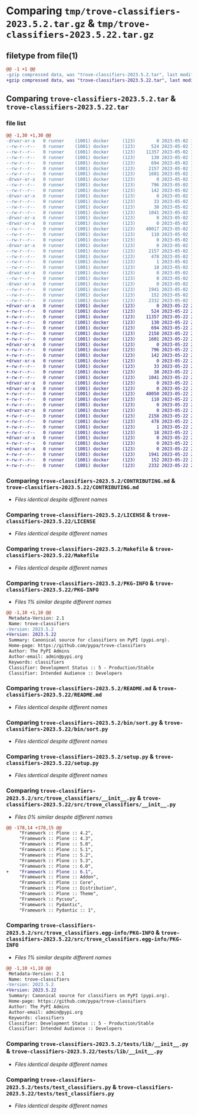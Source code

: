 # Comparing `tmp/trove-classifiers-2023.5.2.tar.gz` & `tmp/trove-classifiers-2023.5.22.tar.gz`

## filetype from file(1)

```diff
@@ -1 +1 @@
-gzip compressed data, was "trove-classifiers-2023.5.2.tar", last modified: Tue May  2 16:32:33 2023, max compression
+gzip compressed data, was "trove-classifiers-2023.5.22.tar", last modified: Mon May 22 23:06:28 2023, max compression
```

## Comparing `trove-classifiers-2023.5.2.tar` & `trove-classifiers-2023.5.22.tar`

### file list

```diff
@@ -1,30 +1,30 @@
-drwxr-xr-x   0 runner    (1001) docker     (123)        0 2023-05-02 16:32:33.434916 trove-classifiers-2023.5.2/
--rw-r--r--   0 runner    (1001) docker     (123)      524 2023-05-02 16:31:47.000000 trove-classifiers-2023.5.2/CONTRIBUTING.md
--rw-r--r--   0 runner    (1001) docker     (123)    11357 2023-05-02 16:31:47.000000 trove-classifiers-2023.5.2/LICENSE
--rw-r--r--   0 runner    (1001) docker     (123)      130 2023-05-02 16:31:47.000000 trove-classifiers-2023.5.2/MANIFEST.in
--rw-r--r--   0 runner    (1001) docker     (123)      694 2023-05-02 16:31:47.000000 trove-classifiers-2023.5.2/Makefile
--rw-r--r--   0 runner    (1001) docker     (123)     2157 2023-05-02 16:32:33.434916 trove-classifiers-2023.5.2/PKG-INFO
--rw-r--r--   0 runner    (1001) docker     (123)     1601 2023-05-02 16:31:47.000000 trove-classifiers-2023.5.2/README.md
-drwxr-xr-x   0 runner    (1001) docker     (123)        0 2023-05-02 16:32:33.434916 trove-classifiers-2023.5.2/bin/
--rw-r--r--   0 runner    (1001) docker     (123)      796 2023-05-02 16:31:47.000000 trove-classifiers-2023.5.2/bin/sort.py
--rw-r--r--   0 runner    (1001) docker     (123)      142 2023-05-02 16:31:47.000000 trove-classifiers-2023.5.2/pyproject.toml
-drwxr-xr-x   0 runner    (1001) docker     (123)        0 2023-05-02 16:32:33.434916 trove-classifiers-2023.5.2/requirements/
--rw-r--r--   0 runner    (1001) docker     (123)       33 2023-05-02 16:31:47.000000 trove-classifiers-2023.5.2/requirements/dev.txt
--rw-r--r--   0 runner    (1001) docker     (123)       38 2023-05-02 16:32:33.434916 trove-classifiers-2023.5.2/setup.cfg
--rw-r--r--   0 runner    (1001) docker     (123)     1041 2023-05-02 16:31:47.000000 trove-classifiers-2023.5.2/setup.py
-drwxr-xr-x   0 runner    (1001) docker     (123)        0 2023-05-02 16:32:33.430916 trove-classifiers-2023.5.2/src/
-drwxr-xr-x   0 runner    (1001) docker     (123)        0 2023-05-02 16:32:33.434916 trove-classifiers-2023.5.2/src/trove_classifiers/
--rw-r--r--   0 runner    (1001) docker     (123)    40017 2023-05-02 16:31:47.000000 trove-classifiers-2023.5.2/src/trove_classifiers/__init__.py
--rw-r--r--   0 runner    (1001) docker     (123)      110 2023-05-02 16:31:47.000000 trove-classifiers-2023.5.2/src/trove_classifiers/__main__.py
--rw-r--r--   0 runner    (1001) docker     (123)        0 2023-05-02 16:31:47.000000 trove-classifiers-2023.5.2/src/trove_classifiers/py.typed
-drwxr-xr-x   0 runner    (1001) docker     (123)        0 2023-05-02 16:32:33.434916 trove-classifiers-2023.5.2/src/trove_classifiers.egg-info/
--rw-r--r--   0 runner    (1001) docker     (123)     2157 2023-05-02 16:32:33.000000 trove-classifiers-2023.5.2/src/trove_classifiers.egg-info/PKG-INFO
--rw-r--r--   0 runner    (1001) docker     (123)      478 2023-05-02 16:32:33.000000 trove-classifiers-2023.5.2/src/trove_classifiers.egg-info/SOURCES.txt
--rw-r--r--   0 runner    (1001) docker     (123)        1 2023-05-02 16:32:33.000000 trove-classifiers-2023.5.2/src/trove_classifiers.egg-info/dependency_links.txt
--rw-r--r--   0 runner    (1001) docker     (123)       18 2023-05-02 16:32:33.000000 trove-classifiers-2023.5.2/src/trove_classifiers.egg-info/top_level.txt
-drwxr-xr-x   0 runner    (1001) docker     (123)        0 2023-05-02 16:32:33.434916 trove-classifiers-2023.5.2/tests/
--rw-r--r--   0 runner    (1001) docker     (123)        0 2023-05-02 16:31:47.000000 trove-classifiers-2023.5.2/tests/__init__.py
-drwxr-xr-x   0 runner    (1001) docker     (123)        0 2023-05-02 16:32:33.434916 trove-classifiers-2023.5.2/tests/lib/
--rw-r--r--   0 runner    (1001) docker     (123)     1941 2023-05-02 16:31:47.000000 trove-classifiers-2023.5.2/tests/lib/__init__.py
--rw-r--r--   0 runner    (1001) docker     (123)      152 2023-05-02 16:31:47.000000 trove-classifiers-2023.5.2/tests/lib/__main__.py
--rw-r--r--   0 runner    (1001) docker     (123)     2332 2023-05-02 16:31:47.000000 trove-classifiers-2023.5.2/tests/test_classifiers.py
+drwxr-xr-x   0 runner    (1001) docker     (123)        0 2023-05-22 23:06:28.730424 trove-classifiers-2023.5.22/
+-rw-r--r--   0 runner    (1001) docker     (123)      524 2023-05-22 23:05:50.000000 trove-classifiers-2023.5.22/CONTRIBUTING.md
+-rw-r--r--   0 runner    (1001) docker     (123)    11357 2023-05-22 23:05:50.000000 trove-classifiers-2023.5.22/LICENSE
+-rw-r--r--   0 runner    (1001) docker     (123)      130 2023-05-22 23:05:50.000000 trove-classifiers-2023.5.22/MANIFEST.in
+-rw-r--r--   0 runner    (1001) docker     (123)      694 2023-05-22 23:05:50.000000 trove-classifiers-2023.5.22/Makefile
+-rw-r--r--   0 runner    (1001) docker     (123)     2158 2023-05-22 23:06:28.730424 trove-classifiers-2023.5.22/PKG-INFO
+-rw-r--r--   0 runner    (1001) docker     (123)     1601 2023-05-22 23:05:50.000000 trove-classifiers-2023.5.22/README.md
+drwxr-xr-x   0 runner    (1001) docker     (123)        0 2023-05-22 23:06:28.726424 trove-classifiers-2023.5.22/bin/
+-rw-r--r--   0 runner    (1001) docker     (123)      796 2023-05-22 23:05:50.000000 trove-classifiers-2023.5.22/bin/sort.py
+-rw-r--r--   0 runner    (1001) docker     (123)      142 2023-05-22 23:05:50.000000 trove-classifiers-2023.5.22/pyproject.toml
+drwxr-xr-x   0 runner    (1001) docker     (123)        0 2023-05-22 23:06:28.726424 trove-classifiers-2023.5.22/requirements/
+-rw-r--r--   0 runner    (1001) docker     (123)       33 2023-05-22 23:05:50.000000 trove-classifiers-2023.5.22/requirements/dev.txt
+-rw-r--r--   0 runner    (1001) docker     (123)       38 2023-05-22 23:06:28.730424 trove-classifiers-2023.5.22/setup.cfg
+-rw-r--r--   0 runner    (1001) docker     (123)     1041 2023-05-22 23:05:50.000000 trove-classifiers-2023.5.22/setup.py
+drwxr-xr-x   0 runner    (1001) docker     (123)        0 2023-05-22 23:06:28.722424 trove-classifiers-2023.5.22/src/
+drwxr-xr-x   0 runner    (1001) docker     (123)        0 2023-05-22 23:06:28.726424 trove-classifiers-2023.5.22/src/trove_classifiers/
+-rw-r--r--   0 runner    (1001) docker     (123)    40050 2023-05-22 23:05:50.000000 trove-classifiers-2023.5.22/src/trove_classifiers/__init__.py
+-rw-r--r--   0 runner    (1001) docker     (123)      110 2023-05-22 23:05:50.000000 trove-classifiers-2023.5.22/src/trove_classifiers/__main__.py
+-rw-r--r--   0 runner    (1001) docker     (123)        0 2023-05-22 23:05:50.000000 trove-classifiers-2023.5.22/src/trove_classifiers/py.typed
+drwxr-xr-x   0 runner    (1001) docker     (123)        0 2023-05-22 23:06:28.726424 trove-classifiers-2023.5.22/src/trove_classifiers.egg-info/
+-rw-r--r--   0 runner    (1001) docker     (123)     2158 2023-05-22 23:06:28.000000 trove-classifiers-2023.5.22/src/trove_classifiers.egg-info/PKG-INFO
+-rw-r--r--   0 runner    (1001) docker     (123)      478 2023-05-22 23:06:28.000000 trove-classifiers-2023.5.22/src/trove_classifiers.egg-info/SOURCES.txt
+-rw-r--r--   0 runner    (1001) docker     (123)        1 2023-05-22 23:06:28.000000 trove-classifiers-2023.5.22/src/trove_classifiers.egg-info/dependency_links.txt
+-rw-r--r--   0 runner    (1001) docker     (123)       18 2023-05-22 23:06:28.000000 trove-classifiers-2023.5.22/src/trove_classifiers.egg-info/top_level.txt
+drwxr-xr-x   0 runner    (1001) docker     (123)        0 2023-05-22 23:06:28.726424 trove-classifiers-2023.5.22/tests/
+-rw-r--r--   0 runner    (1001) docker     (123)        0 2023-05-22 23:05:50.000000 trove-classifiers-2023.5.22/tests/__init__.py
+drwxr-xr-x   0 runner    (1001) docker     (123)        0 2023-05-22 23:06:28.726424 trove-classifiers-2023.5.22/tests/lib/
+-rw-r--r--   0 runner    (1001) docker     (123)     1941 2023-05-22 23:05:50.000000 trove-classifiers-2023.5.22/tests/lib/__init__.py
+-rw-r--r--   0 runner    (1001) docker     (123)      152 2023-05-22 23:05:50.000000 trove-classifiers-2023.5.22/tests/lib/__main__.py
+-rw-r--r--   0 runner    (1001) docker     (123)     2332 2023-05-22 23:05:50.000000 trove-classifiers-2023.5.22/tests/test_classifiers.py
```

### Comparing `trove-classifiers-2023.5.2/CONTRIBUTING.md` & `trove-classifiers-2023.5.22/CONTRIBUTING.md`

 * *Files identical despite different names*

### Comparing `trove-classifiers-2023.5.2/LICENSE` & `trove-classifiers-2023.5.22/LICENSE`

 * *Files identical despite different names*

### Comparing `trove-classifiers-2023.5.2/Makefile` & `trove-classifiers-2023.5.22/Makefile`

 * *Files identical despite different names*

### Comparing `trove-classifiers-2023.5.2/PKG-INFO` & `trove-classifiers-2023.5.22/PKG-INFO`

 * *Files 1% similar despite different names*

```diff
@@ -1,10 +1,10 @@
 Metadata-Version: 2.1
 Name: trove-classifiers
-Version: 2023.5.2
+Version: 2023.5.22
 Summary: Canonical source for classifiers on PyPI (pypi.org).
 Home-page: https://github.com/pypa/trove-classifiers
 Author: The PyPI Admins
 Author-email: admin@pypi.org
 Keywords: classifiers
 Classifier: Development Status :: 5 - Production/Stable
 Classifier: Intended Audience :: Developers
```

### Comparing `trove-classifiers-2023.5.2/README.md` & `trove-classifiers-2023.5.22/README.md`

 * *Files identical despite different names*

### Comparing `trove-classifiers-2023.5.2/bin/sort.py` & `trove-classifiers-2023.5.22/bin/sort.py`

 * *Files identical despite different names*

### Comparing `trove-classifiers-2023.5.2/setup.py` & `trove-classifiers-2023.5.22/setup.py`

 * *Files identical despite different names*

### Comparing `trove-classifiers-2023.5.2/src/trove_classifiers/__init__.py` & `trove-classifiers-2023.5.22/src/trove_classifiers/__init__.py`

 * *Files 0% similar despite different names*

```diff
@@ -178,14 +178,15 @@
     "Framework :: Plone :: 4.2",
     "Framework :: Plone :: 4.3",
     "Framework :: Plone :: 5.0",
     "Framework :: Plone :: 5.1",
     "Framework :: Plone :: 5.2",
     "Framework :: Plone :: 5.3",
     "Framework :: Plone :: 6.0",
+    "Framework :: Plone :: 6.1",
     "Framework :: Plone :: Addon",
     "Framework :: Plone :: Core",
     "Framework :: Plone :: Distribution",
     "Framework :: Plone :: Theme",
     "Framework :: Pycsou",
     "Framework :: Pydantic",
     "Framework :: Pydantic :: 1",
```

### Comparing `trove-classifiers-2023.5.2/src/trove_classifiers.egg-info/PKG-INFO` & `trove-classifiers-2023.5.22/src/trove_classifiers.egg-info/PKG-INFO`

 * *Files 1% similar despite different names*

```diff
@@ -1,10 +1,10 @@
 Metadata-Version: 2.1
 Name: trove-classifiers
-Version: 2023.5.2
+Version: 2023.5.22
 Summary: Canonical source for classifiers on PyPI (pypi.org).
 Home-page: https://github.com/pypa/trove-classifiers
 Author: The PyPI Admins
 Author-email: admin@pypi.org
 Keywords: classifiers
 Classifier: Development Status :: 5 - Production/Stable
 Classifier: Intended Audience :: Developers
```

### Comparing `trove-classifiers-2023.5.2/tests/lib/__init__.py` & `trove-classifiers-2023.5.22/tests/lib/__init__.py`

 * *Files identical despite different names*

### Comparing `trove-classifiers-2023.5.2/tests/test_classifiers.py` & `trove-classifiers-2023.5.22/tests/test_classifiers.py`

 * *Files identical despite different names*

